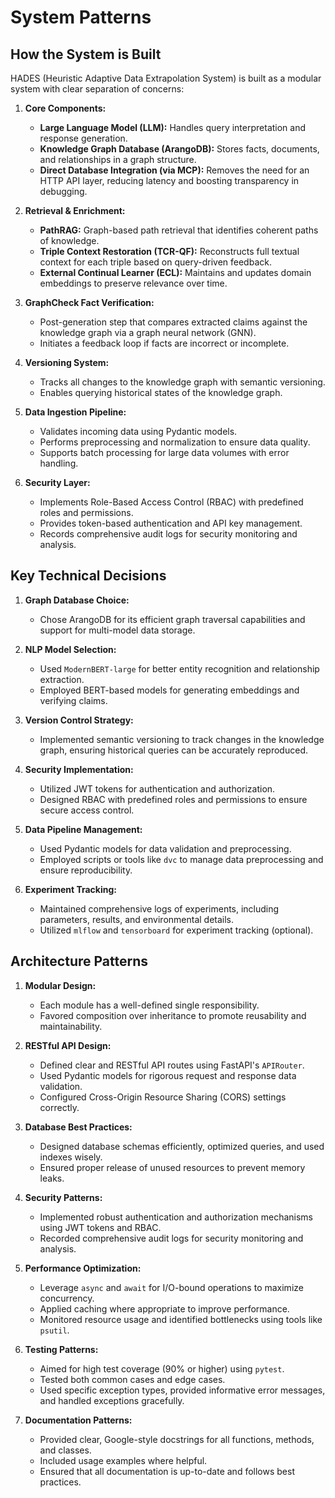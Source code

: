 # System Patterns

## How the System is Built

HADES (Heuristic Adaptive Data Extrapolation System) is built as a modular system with clear separation of concerns:

1. **Core Components:**
   - **Large Language Model (LLM):** Handles query interpretation and response generation.
   - **Knowledge Graph Database (ArangoDB):** Stores facts, documents, and relationships in a graph structure.
   - **Direct Database Integration (via MCP):** Removes the need for an HTTP API layer, reducing latency and boosting transparency in debugging.

2. **Retrieval & Enrichment:**
   - **PathRAG:** Graph-based path retrieval that identifies coherent paths of knowledge.
   - **Triple Context Restoration (TCR-QF):** Reconstructs full textual context for each triple based on query-driven feedback.
   - **External Continual Learner (ECL):** Maintains and updates domain embeddings to preserve relevance over time.

3. **GraphCheck Fact Verification:**
   - Post-generation step that compares extracted claims against the knowledge graph via a graph neural network (GNN).
   - Initiates a feedback loop if facts are incorrect or incomplete.

4. **Versioning System:**
   - Tracks all changes to the knowledge graph with semantic versioning.
   - Enables querying historical states of the knowledge graph.

5. **Data Ingestion Pipeline:**
   - Validates incoming data using Pydantic models.
   - Performs preprocessing and normalization to ensure data quality.
   - Supports batch processing for large data volumes with error handling.

6. **Security Layer:**
   - Implements Role-Based Access Control (RBAC) with predefined roles and permissions.
   - Provides token-based authentication and API key management.
   - Records comprehensive audit logs for security monitoring and analysis.

## Key Technical Decisions

1. **Graph Database Choice:**
   - Chose ArangoDB for its efficient graph traversal capabilities and support for multi-model data storage.

2. **NLP Model Selection:**
   - Used `ModernBERT-large` for better entity recognition and relationship extraction.
   - Employed BERT-based models for generating embeddings and verifying claims.

3. **Version Control Strategy:**
   - Implemented semantic versioning to track changes in the knowledge graph, ensuring historical queries can be accurately reproduced.

4. **Security Implementation:**
   - Utilized JWT tokens for authentication and authorization.
   - Designed RBAC with predefined roles and permissions to ensure secure access control.

5. **Data Pipeline Management:**
   - Used Pydantic models for data validation and preprocessing.
   - Employed scripts or tools like `dvc` to manage data preprocessing and ensure reproducibility.

6. **Experiment Tracking:**
   - Maintained comprehensive logs of experiments, including parameters, results, and environmental details.
   - Utilized `mlflow` and `tensorboard` for experiment tracking (optional).

## Architecture Patterns

1. **Modular Design:**
   - Each module has a well-defined single responsibility.
   - Favored composition over inheritance to promote reusability and maintainability.

2. **RESTful API Design:**
   - Defined clear and RESTful API routes using FastAPI's `APIRouter`.
   - Used Pydantic models for rigorous request and response data validation.
   - Configured Cross-Origin Resource Sharing (CORS) settings correctly.

3. **Database Best Practices:**
   - Designed database schemas efficiently, optimized queries, and used indexes wisely.
   - Ensured proper release of unused resources to prevent memory leaks.

4. **Security Patterns:**
   - Implemented robust authentication and authorization mechanisms using JWT tokens and RBAC.
   - Recorded comprehensive audit logs for security monitoring and analysis.

5. **Performance Optimization:**
   - Leverage `async` and `await` for I/O-bound operations to maximize concurrency.
   - Applied caching where appropriate to improve performance.
   - Monitored resource usage and identified bottlenecks using tools like `psutil`.

6. **Testing Patterns:**
   - Aimed for high test coverage (90% or higher) using `pytest`.
   - Tested both common cases and edge cases.
   - Used specific exception types, provided informative error messages, and handled exceptions gracefully.

7. **Documentation Patterns:**
   - Provided clear, Google-style docstrings for all functions, methods, and classes.
   - Included usage examples where helpful.
   - Ensured that all documentation is up-to-date and follows best practices.
